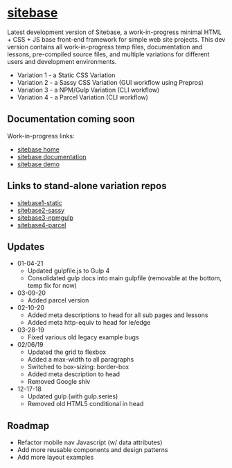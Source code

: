 # [sitebase](https://kccnma.github.io/sitebase/ "Sitebase Demo")

Latest development version of Sitebase, a work-in-progress minimal HTML + CSS + JS base front-end framework for simple web site projects. This dev version contains all work-in-progress temp files, documentation and lessons, pre-compiled source files, and multiple variations for different users and development environments.

- Variation 1 - a Static CSS Variation
- Variation 2 - a Sassy CSS Variation (GUI workflow using Prepros)
- Variation 3 - a NPM/Gulp Variation (CLI workflow)
- Variation 4 - a Parcel Variation (CLI workflow)

## Documentation coming soon

Work-in-progress links:

- [sitebase home](https://kccnma.github.io/sitebase/ "Sitebase Home")
- [sitebase documentation](https://kccnma.github.io/sitebase/documentation.html "Sitebase Docs (incomplete)")
- [sitebase demo](https://kccnma.github.io/sitebase/variations/sitebase1/ "Sitebase Home")

## Links to stand-alone variation repos

- [sitebase1-static](https://github.com/kccnma/sitebase1-static)
- [sitebase2-sassy](https://github.com/kccnma/sitebase2-sassy)
- [sitebase3-npmgulp](https://github.com/kccnma/sitebase3-npmgulp)
- [sitebase4-parcel](https://github.com/kccnma/sitebase4-parcel)

## Updates
- 01-04-21
  - Updated gulpfile.js to Gulp 4
  - Consolidated gulp docs into main gulpfile (removable at the bottom, temp fix for now)
- 03-09-20
  - Added parcel version
- 02-10-20
  - Added meta descriptions to head for all sub pages and lessons
  - Added meta http-equiv to head for ie/edge
- 03-28-19
  - Fixed various old legacy example bugs
- 02/06/19
  - Updated the grid to flexbox
  - Added a max-width to all paragraphs
  - Switched to box-sizing: border-box
  - Added meta description to head
  - Removed Google shiv
- 12-17-18
  - Updated gulp (with gulp.series)
  - Removed old HTML5 conditional in head

## Roadmap

- Refactor mobile nav Javascript (w/ data attributes)
- Add more reusable components and design patterns
- Add more layout examples
